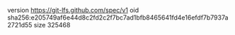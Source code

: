 version https://git-lfs.github.com/spec/v1
oid sha256:e205749af6e44d8c2fd2c2f7bc7ad1bfb8465641fd4e16efdf7b7937a2721d55
size 325468
